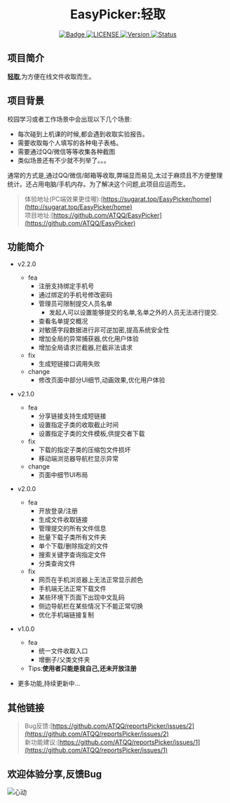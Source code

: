 # <h1 align="center">EasyPicker:轻取</h1>

<p align="center">
	<a href="https://996.icu/#/en_US">
		<img src="https://img.shields.io/badge/link-996.icu-%23FF4D5B.svg?style=flat-square"
			 alt="Badge">
	</a>
	<a href="https://github.com/996icu/996.ICU/blob/master/LICENSE">
		<img src="https://img.shields.io/badge/license-Anti%20996-blue.svg?style=flat-square"
			 alt="LICENSE">
	</a>
 	<a href="https://github.com/ATQQ/reportsPicker/releases">
		<img src="https://img.shields.io/badge/version-2.1.0-brightgreen.svg"
			 alt="Version">
	</a>
 	<a href="https://sugarat.top/EasyPicker/home">
		<img src="https://img.shields.io/badge/status-updating-success.svg"
			 alt="Status">
	</a>
</p>


## 项目简介
**[轻取](http://sugarat.top/EasyPicker/home)**,为方便在线文件收取而生。

## 项目背景
校园学习或者工作场景中会出现以下几个场景:
* 每次碰到上机课的时候,都会遇到收取实验报告。
* 需要收取每个人填写的各种电子表格。
* 需要通过QQ/微信等等收集各种截图
* 类似场景还有不少就不列举了。。。

通常的方式是,通过QQ/微信/邮箱等收取,弊端显而易见,太过于麻烦且不方便整理统计。还占用电脑/手机内存。为了解决这个问题,此项目应运而生。

>体验地址(PC端效果更佳喔):[https://sugarat.top/EasyPicker/home](http://sugarat.top/EasyPicker/home)<br>
>项目地址:[https://github.com/ATQQ/EasyPicker](https://github.com/ATQQ/EasyPicker)

## 功能简介
* v2.2.0
  * fea
    * 注册支持绑定手机号
    * 通过绑定的手机号修改密码
    * 管理员可限制提交人员名单
      * 发起人可以设置能够提交的名单,名单之外的人员无法进行提交.
    * 查看名单提交概况
    * 对敏感字段数据进行非可逆加密,提高系统安全性
    * 增加全局的异常捕获器,优化用户体验
    * 增加全局请求拦截器,拦截非法请求
  * fix
    * 生成短链接口调用失败
  * change
    * 修改页面中部分UI细节,动画效果,优化用户体验

* v2.1.0
  * fea
    * 分享链接支持生成短链接
    * 设置指定子类的收取截止时间
    * 设置指定子类的文件模板,供提交者下载
  * fix
    * 下载的指定子类的压缩包文件损坏
    * 移动端浏览器导航栏显示异常
  * change
    * 页面中细节UI布局
* v2.0.0
  * fea
    * 开放登录/注册
    * 生成文件收取链接
    * 管理提交的所有文件信息
    * 批量下载子类所有文件夹
    * 单个下载/删除指定的文件
    * 搜索关键字查询指定文件
    * 分类查询文件
  * fix
    * 网页在手机浏览器上无法正常显示颜色
    * 手机端无法正常下载文件
    * 某些环境下页面下出现中文乱码
    * 侧边导航栏在某些情况下不能正常切换
    * 优化手机端链接复制

* v1.0.0
  * fea   
    * 统一文件收取入口
    * 增删子/父类文件夹
  * Tips:**使用者只能是我自己,还未开放注册**


    
  
* 更多功能,持续更新中...

## 其他链接
>Bug反馈:[https://github.com/ATQQ/reportsPicker/issues/2](https://github.com/ATQQ/reportsPicker/issues/2)<br>
>新功能建议:[https://github.com/ATQQ/reportsPicker/issues/1](https://github.com/ATQQ/reportsPicker/issues/1)
## 欢迎体验分享,反馈Bug
![心动](http://sugarat.top/WebHomeWork/WebUI/img/心动.gif)
